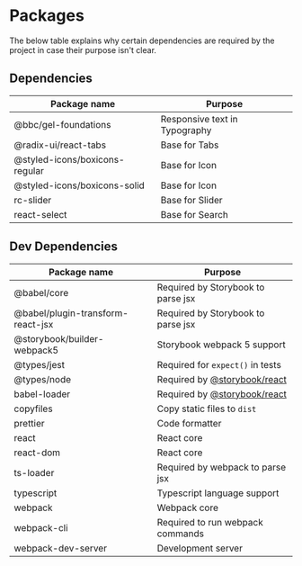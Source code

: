 # Packages

The below table explains why certain dependencies are required by the project in case their purpose isn't clear.

## Dependencies

| Package name                   | Purpose                       |
| ------------------------------ | ----------------------------- |
| @bbc/gel-foundations           | Responsive text in Typography |
| @radix-ui/react-tabs           | Base for Tabs                 |
| @styled-icons/boxicons-regular | Base for Icon                 |
| @styled-icons/boxicons-solid   | Base for Icon                 |
| rc-slider                      | Base for Slider               |
| react-select                   | Base for Search               |

[]()

## Dev Dependencies

| Package name                      | Purpose                            |
| --------------------------------- | ---------------------------------- |
| @babel/core                       | Required by Storybook to parse jsx |
| @babel/plugin-transform-react-jsx | Required by Storybook to parse jsx |
| @storybook/builder-webpack5       | Storybook webpack 5 support        |
| @types/jest                       | Required for `expect()` in tests   |
| @types/node                       | Required by [@storybook/react][1]  |
| babel-loader                      | Required by [@storybook/react][1]  |
| copyfiles                         | Copy static files to `dist`        |
| prettier                          | Code formatter                     |
| react                             | React core                         |
| react-dom                         | React core                         |
| ts-loader                         | Required by webpack to parse jsx   |
| typescript                        | Typescript language support        |
| webpack                           | Webpack core                       |
| webpack-cli                       | Required to run webpack commands   |
| webpack-dev-server                | Development server                 |

[1]: https://www.npmjs.com/package/@storybook/react
[2]: https://www.npmjs.com/package/react-scripts
